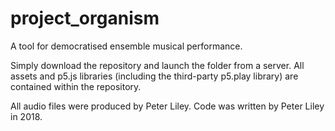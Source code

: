 # project_organism
A tool for democratised ensemble musical performance.

Simply download the repository and launch the folder from a server. All assets and p5.js libraries (including the third-party p5.play library) are contained within the repository.

All audio files were produced by Peter Liley. Code was written by Peter Liley in 2018.
